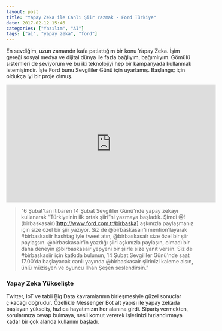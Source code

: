 ```yaml
---
layout: post
title: "Yapay Zeka ile Canlı Şiir Yazmak - Ford Türkiye"
date: 2017-02-12 15:46
categories: ["Yazılım", "AI"]
tags: ["ai", "yapay zeka", "ford"]
---
```


En sevdiğim, uzun zamandır kafa patlattığım bir konu Yapay Zeka. İşim gereği sosyal medya ve dijital dünya ile fazla bağlıyım, bağımlıyım. Gömülü sistemleri de seviyorum ve bu iki teknolojiyi hep bir kampanyada kullanmak istemişimdir. İşte Ford bunu Sevgililer Günü için uyarlamış. Başlangıç için oldukça iyi bir proje olmuş.

<center><iframe src="https://www.youtube.com/embed/OiMDjv1pxDQ?rel=0&amp;showinfo=0" width="560" height="315" frameborder="0" allowfullscreen="allowfullscreen"></iframe></center>

> "6 Şubat'tan itibaren 14 Şubat Sevgililer Günü'nde yapay zekayı kullanarak “Türkiye’nin ilk ortak şiiri”ni yazmaya başladık. Şimdi @!(birbaskasair)[http://www.ford.com.tr/birbaska] aşkınızla paylaşmanız için size özel bir şiir yazıyor. Siz de @birbaskasair'i mention'layarak #birbaskasiir hashtag'iyle tweet atın, @birbaskasair size özel bir şiir paylaşsın. @birbaskasair'in yazdığı şiiri aşkınızla paylaşın, olmadı bir daha deneyin @birbaskasair yepyeni bir şiirle size yanıt versin. Siz de #birbaskasiir için katkıda bulunun, 14 Şubat Sevgililer Günü'nde saat 17.00'da başlayacak canlı yayında @birbaskasair şiirinizi kaleme alsın, ünlü müzisyen ve oyuncu İlhan Şeşen seslendirsin."

### Yapay Zeka Yükselişte
Twitter, IoT ve tabii Big Data kavramlarının birleşmesiyle güzel sonuçlar çıkacağı doğrudur. Özellikle Messenger Bot alt yapısı ile yapay zekada başlayan yükseliş, hızlıca hayatımızın her alanına girdi. Sipariş vermekten, sorularınıza cevap bulmaya, sesli komut vererek işlerinizi hızlandırmaya kadar bir çok alanda kullanım başladı.
    